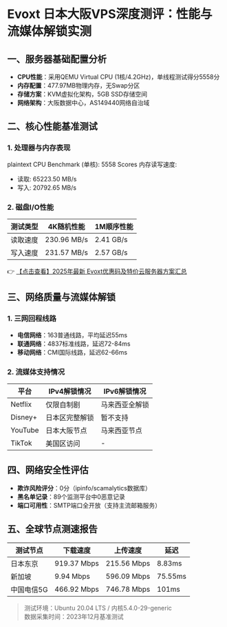 # Evoxt 日本大阪VPS深度测评：性能与流媒体解锁实测

## 一、服务器基础配置分析
- **CPU性能**：采用QEMU Virtual CPU (1核/4.2GHz)，单线程测试得分5558分
- **内存配置**：477.97MB物理内存，无Swap分区
- **存储方案**：KVM虚拟化架构，5GB SSD存储空间
- **网络架构**：大阪数据中心，AS149440网络自治域

## 二、核心性能基准测试
### 1. 处理器与内存表现
plaintext
CPU Benchmark (单核): 5558 Scores
内存读写速度:
- 读取: 65223.50 MB/s
- 写入: 20792.65 MB/s

### 2. 磁盘I/O性能
| 测试类型       | 4K随机性能       | 1M顺序性能      |
|----------------|------------------|-----------------|
| 读取速度       | 230.96 MB/s      | 2.41 GB/s       |
| 写入速度       | 231.57 MB/s      | 2.57 GB/s       |

👉 [【点击查看】2025年最新 Evoxt优惠码及特价云服务器方案汇总](https://bit.ly/evoxt)

## 三、网络质量与流媒体解锁
### 1. 三网回程线路
- **电信网络**：163普通线路，平均延迟55ms
- **联通网络**：4837标准线路，延迟72-84ms
- **移动网络**：CMI国际线路，延迟62-66ms

### 2. 流媒体支持情况
| 平台       | IPv4解锁情况       | IPv6解锁情况       |
|------------|--------------------|--------------------|
| Netflix    | 仅限自制剧         | 马来西亚全解锁      |
| Disney+    | 日本区完整解锁      | 暂不支持           |
| YouTube    | 日本大阪节点        | 马来西亚节点        |
| TikTok     | 美国区访问          | -                  |

## 四、网络安全性评估
- **欺诈风险评分**：0分（ipinfo/scamalytics数据库）
- **黑名单记录**：89个监测平台中0恶意记录
- **端口可用性**：SMTP端口全开放（支持主流邮箱服务）

## 五、全球节点测速报告
| 测试节点       | 下载速度       | 上传速度       | 延迟    |
|----------------|----------------|----------------|---------|
| 日本东京       | 919.37 Mbps    | 215.56 Mbps    | 8.83ms  |
| 新加坡         | 9.94 Mbps      | 596.09 Mbps    | 75.55ms |
| 中国电信5G     | 466.92 Mbps    | 746.78 Mbps    | 101ms   |

> 测试环境：Ubuntu 20.04 LTS / 内核5.4.0-29-generic  
> 数据采集时间：2023年12月基准测试